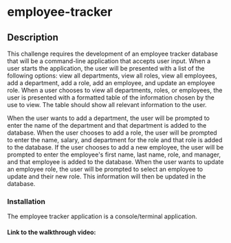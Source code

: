 # employee-tracker

## Description 

This challenge requires the development of an employee tracker database that will be a command-line application that accepts user input. When a user starts the application, the user will be presented with a list of the following options: view all departments, view all roles, view all employees, add a department, add a role, add an employee, and update an employee role. When a user chooses to view all departments, roles, or employees, the user is presented with a formatted table of the information chosen by the use to view. The table should show all relevant information to the user.

When the user wants to add a department, the user will be prompted to enter the name of the department and that department is added to the database. When the user chooses to add a role, the user will be prompted to enter the name, salary, and department for the role and that role is added to the database. If the user chooses to add a new employee, the user will be prompted to enter the employee's first name, last name, role, and manager, and that employee is added to the database. When the user wants to update an employee role, the user will be prompted to select an employee to update and their new role. This information will then be updated in the database.

### Installation

The employee tracker application is a console/terminal application.

#### Link to the walkthrough video:





